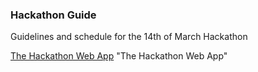 ### Hackathon Guide
Guidelines and schedule for the 14th of March Hackathon

[The Hackathon Web App](http://www.usiuhackathon.me) "The Hackathon Web App"
